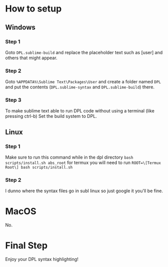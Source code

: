 # How to setup

## Windows

### Step 1

Goto `DPL.sublime-build` and replace
the placeholder text such as [user]
and others that might appear.

### Step 2

Goto `%APPDATA%\Sublime Text\Packages\User` and create
a folder named `DPL` and put the contents (`DPL.sublime-syntax` and `DPL.sublime-build`) there.

### Step 3

To make sublime text able to run DPL code
without using a terminal (like pressing ctrl-b)
Set the build system to DPL.

## Linux

### Step 1

Make sure to run this command while
in the dpl directory `bash scripts/install.sh abs_root`
for termux you will need to run `ROOT=\[Termux Root\] bash scripts/install.sh`

### Step 2

I dunno where the syntax files go in subl linux so
just google it you'll be fine.

# MacOS

No.

# Final Step

Enjoy your DPL syntax highlighting!
